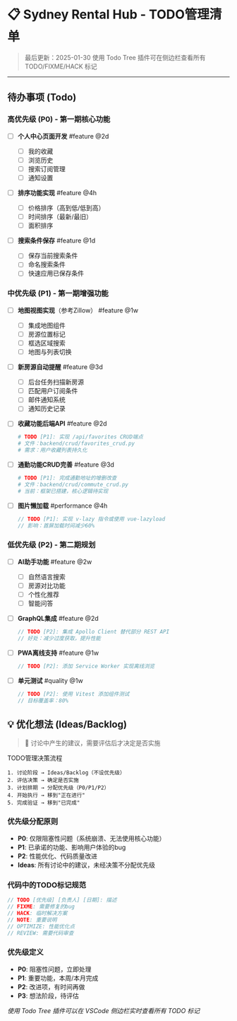 # 📋 Sydney Rental Hub - TODO管理清单

> 最后更新：2025-01-30
> 使用 Todo Tree 插件可在侧边栏查看所有 TODO/FIXME/HACK 标记

---

## 待办事项 (Todo)

### 高优先级 (P0) - 第一期核心功能

- [ ] **个人中心页面开发** #feature @2d

  - [ ] 我的收藏
  - [ ] 浏览历史
  - [ ] 搜索订阅管理
  - [ ] 通知设置
- [ ] **排序功能实现** #feature @4h

  - [ ] 价格排序（高到低/低到高）
  - [ ] 时间排序（最新/最旧）
  - [ ] 面积排序
- [ ] **搜索条件保存** #feature @1d

  - [ ] 保存当前搜索条件
  - [ ] 命名搜索条件
  - [ ] 快速应用已保存条件

### 中优先级 (P1) - 第一期增强功能

- [ ] **地图视图实现**（参考Zillow） #feature @1w

  - [ ] 集成地图组件
  - [ ] 房源位置标记
  - [ ] 框选区域搜索
  - [ ] 地图与列表切换
- [ ] **新房源自动提醒** #feature @3d

  - [ ] 后台任务扫描新房源
  - [ ] 匹配用户订阅条件
  - [ ] 邮件通知系统
  - [ ] 通知历史记录
- [ ] **收藏功能后端API** #feature @2d

  ```python
  # TODO [P1]: 实现 /api/favorites CRUD端点
  # 文件：backend/crud/favorites_crud.py
  # 需求：用户收藏列表持久化
  ```
- [ ] **通勤功能CRUD完善** #feature @3d

  ```python
  # TODO [P1]: 完成通勤地址的增删改查
  # 文件：backend/crud/commute_crud.py
  # 当前：框架已搭建，核心逻辑待实现
  ```
- [ ] **图片懒加载** #performance @4h

  ```javascript
  // TODO [P1]: 实现 v-lazy 指令或使用 vue-lazyload
  // 影响：首屏加载时间减少60%
  ```

### 低优先级 (P2) - 第二期规划

- [ ] **AI助手功能** #feature @2w

  - [ ] 自然语言搜索
  - [ ] 房源对比功能
  - [ ] 个性化推荐
  - [ ] 智能问答
- [ ] **GraphQL集成** #feature @2d

  ```javascript
  // TODO [P2]: 集成 Apollo Client 替代部分 REST API
  // 好处：减少过度获取，提升性能
  ```
- [ ] **PWA离线支持** #feature @1w

  ```javascript
  // TODO [P2]: 添加 Service Worker 实现离线浏览
  ```
- [ ] **单元测试** #quality @1w

  ```javascript
  // TODO [P2]: 使用 Vitest 添加组件测试
  // 目标覆盖率：80%
  ```

## 💡 优化想法 (Ideas/Backlog)

> 💭 讨论中产生的建议，需要评估后才决定是否实施

TODO管理决策流程

```
1. 讨论阶段 → Ideas/Backlog（不设优先级）
2. 评估决策 → 确定是否实施
3. 计划排期 → 分配优先级（P0/P1/P2）
4. 开始执行 → 移到"正在进行"
5. 完成验证 → 移到"已完成"
```

### 优先级分配原则

- **P0**: 仅限阻塞性问题（系统崩溃、无法使用核心功能）
- **P1**: 已承诺的功能、影响用户体验的bug
- **P2**: 性能优化、代码质量改进
- **Ideas**: 所有讨论中的建议，未经决策不分配优先级

### 代码中的TODO标记规范

```javascript
// TODO [优先级] [负责人] [日期]: 描述
// FIXME: 需要修复的bug
// HACK: 临时解决方案
// NOTE: 重要说明
// OPTIMIZE: 性能优化点
// REVIEW: 需要代码审查
```

### 优先级定义

- **P0**: 阻塞性问题，立即处理
- **P1**: 重要功能，本周/本月完成
- **P2**: 改进项，有时间再做
- **P3**: 想法阶段，待评估

*使用 Todo Tree 插件可以在 VSCode 侧边栏实时查看所有 TODO 标记*
